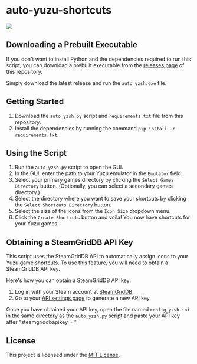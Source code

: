 # auto-yuzu-shortcuts

![](https://github.com/xpid2k/auto-yuzu-shortcuts/blob/main/example.gif)

## Downloading a Prebuilt Executable

If you don't want to install Python and the dependencies required to run this script, you can download a prebuilt executable from the [releases page](https://github.com/xpid2k/auto-yuzu-shortcuts/releases) of this repository.

Simply download the latest release and run the `auto_yzsh.exe` file.

## Getting Started

1. Download the `auto_yzsh.py` script and `requirements.txt` file from this repository.
2. Install the dependencies by running the command `pip install -r requirements.txt`.

## Using the Script

1. Run the `auto_yzsh.py` script to open the GUI.
2. In the GUI, enter the path to your Yuzu emulator in the `Emulator` field.
3. Select your primary games directory by clicking the `Select Games Directory` button. (Optionally, you can select a secondary games directory.)
4. Select the directory where you want to save your shortcuts by clicking the `Select Shortcuts Directory` button.
5. Select the size of the icons from the `Icon Size` dropdown menu.
6. Click the `Create Shortcuts` button and voila! You now have shortcuts for your Yuzu games.

## Obtaining a SteamGridDB API Key

This script uses the SteamGridDB API to automatically assign icons to your Yuzu game shortcuts. To use this feature, you will need to obtain a SteamGridDB API key.

Here's how you can obtain a SteamGridDB API key:

1. Log in with your Steam account at [SteamGridDB](https://www.steamgriddb.com/).
2. Go to your [API settings page](https://www.steamgriddb.com/profile/preferences/api) to generate a new API key.

Once you have obtained your API key, open the file named `config_yzsh.ini` in the same directory as the `auto_yzsh.py` script and paste your API key after "steamgriddbapikey = ".

## License

This project is licensed under the [MIT License](https://choosealicense.com/licenses/mit/).
